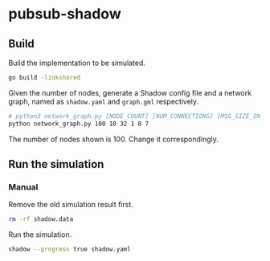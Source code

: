 # pubsub-shadow

## Build

Build the implementation to be simulated.
```bash
go build -linkshared
```

Given the number of nodes, generate a Shadow config file and a network graph, named as `shadow.yaml` and `graph.gml` respectively.
```bash
# python3 network_graph.py [NODE_COUNT] [NUM_CONNECTIONS] [MSG_SIZE_IN_BYTES] [NUM_MSGS_PUBLISHED] [MESH_DEGREE] {ANNOUNCE_DEGREE]
python network_graph.py 100 10 32 1 8 7
```
The number of nodes shown is 100. Change it correspondingly.

## Run the simulation


### Manual
Remove the old simulation result first.
```bash
rm -rf shadow.data
```

Run the simulation.
```bash
shadow --progress true shadow.yaml
```
